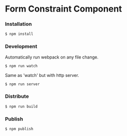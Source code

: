 # Form Constraint Component

### Installation

```sh 
$ npm install
```

###  Development
Automatically run webpack on any file change.


```sh 
$ npm run watch 
```

Same as 'watch' but with http server.

```sh 
$ npm run server 
```



###  Distribute

```sh 
$ npm run build
```


###  Publish

```sh 
$ npm publish 
```
